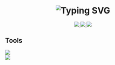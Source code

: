 <h1 align="center">
    <img src="https://readme-typing-svg.herokuapp.com?font=Proza+Libre&weight=800&size=35&duration=3000&pause=1000&color=4398EA&center=true&random=false&width=500&height=70&lines=Hello+there!+%F0%9F%91%8B+;I'm+Jairo+Garcia+%F0%9F%98%81;Front+End+Developer++%F0%9F%92%BB" alt="Typing SVG" />
</h1>

<div align='center'> 
  <a href="mailto:p.garciajairo@gmail.com">
    <img src="https://img.shields.io/badge/Gmail-333333?style=for-the-badge&logo=gmail&logoColor=red" />
  </a>
  <a href="https://www.linkedin.com/in/jairo-garcia-a472a429a/">
    <img src="https://img.shields.io/badge/LinkedIn-0077B5?style=for-the-badge&logo=linkedin&logoColor=white"/>
  </a>
  <a href="https://bsitport2026.com/jgarcia/">
     <img src="https://img.shields.io/badge/Portfolio-FF5722?style=for-the-badge&logo=todoist&logoColor=white"/>
  </a>
</div>

<h2>Tools</h2>
<div>
 <img src="https://skillicons.dev/icons?i=html,css,javascript,bootstrap,tailwind,sass,react" /><br />
 <img src="https://skillicons.dev/icons?i=git,github,figma,vscode,python,mysql" />
</div>
